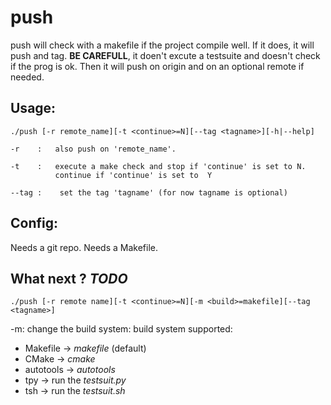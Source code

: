 # push
push will check with a makefile if the project compile well.
If it does, it will push and tag.
__BE CAREFULL__, it doen't excute a testsuite and doesn't check if the prog is ok.
Then it will push on origin and on an optional remote if needed.

## Usage:
  
    ./push [-r remote_name][-t <continue>=N][--tag <tagname>][-h|--help]
    
    -r    :   also push on 'remote_name'.
    
    -t    :   execute a make check and stop if 'continue' is set to N.
              continue if 'continue' is set to  Y
              
    --tag :    set the tag 'tagname' (for now tagname is optional)
    

## Config:
Needs a git repo.
Needs a Makefile.

## What next ? *TODO*
    ./push [-r remote name][-t <continue>=N][-m <build>=makefile][--tag <tagname>]

-m: change the build system:
build system supported:
- Makefile -> *makefile* (default)
- CMake -> *cmake*
- autotools -> *autotools*
- tpy -> run the *testsuit.py*
- tsh -> run the *testsuit.sh*
